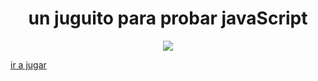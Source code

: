 <div align="center" >
<h1> un juguito para probar javaScript </h1>
  <a href="https://nekoshooter.github.io/juego/index.html"><img src= "https://media.giphy.com/media/3CSwdzcG134tHUlzjt/giphy.gif"></a></div>
 
  
  [ir a jugar](https://nekoshooter.github.io/juego/index.html)
